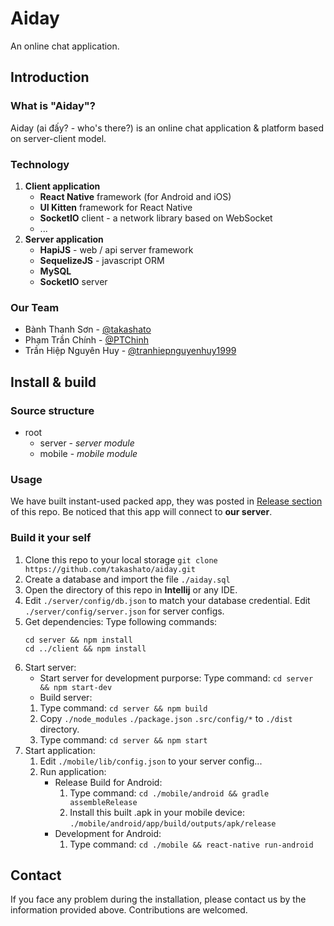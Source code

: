 # Aiday
An online chat application.
## Introduction
### What is "Aiday"?
Aiday (ai đấy? - who's there?) is an online chat application & platform based on server-client model.
### Technology
1. **Client application**
	- **React Native** framework (for Android and iOS)
	- **UI Kitten** framework for React Native
	- **SocketIO** client - a network library based on WebSocket
	- ...
2. **Server application**
	- **HapiJS** - web / api server framework
	- **SequelizeJS** - javascript ORM
	- **MySQL**
	- **SocketIO** server
### Our Team
- Bành Thanh Sơn - [@takashato](//github.com/takashato)
- Phạm Trần Chính - [@PTChinh](//github.com/PTChinh)
- Trần Hiệp Nguyên Huy - [@tranhiepnguyenhuy1999](//github.com/tranhiepnguyenhuy1999)
## Install & build
### Source structure
- root
	- server - *server module*
	- mobile - *mobile module*
### Usage
We have built instant-used packed app, they was posted in [Release section](https://github.com/takashato/aiday/releases) of this repo.
Be noticed that this app will connect to **our server**.
### Build it your self
1. Clone this repo to your local storage 
`git clone https://github.com/takashato/aiday.git`
2. Create a database and import the file `./aiday.sql`
3. Open the directory of this repo in **Intellij** or any IDE.
4. Edit `./server/config/db.json` to match your database credential.
	Edit `./server/config/server.json` for server configs.
5. Get dependencies:
	Type following commands:
	```
	cd server && npm install
	cd ../client && npm install
	```
6. Start server:
	- Start server for development purporse:
	Type command: `cd server && npm start-dev`
	- Build server:
	1. Type command: `cd server && npm build`
	2. Copy `./node_modules` `./package.json` `.src/config/*` to `./dist` directory.
	3. Type command: `cd server && npm start`
7. Start application:
	1. Edit `./mobile/lib/config.json` to your server config...
	2. Run application:
		- Release Build for Android:
			1. Type command: `cd ./mobile/android && gradle assembleRelease`
			2. Install this built .apk in your mobile device: `./mobile/android/app/build/outputs/apk/release`
		- Development for Android:
			1. Type command: `cd ./mobile && react-native run-android`
## Contact
If you face any problem during the installation, please contact us by the information provided above.
Contributions are welcomed.
